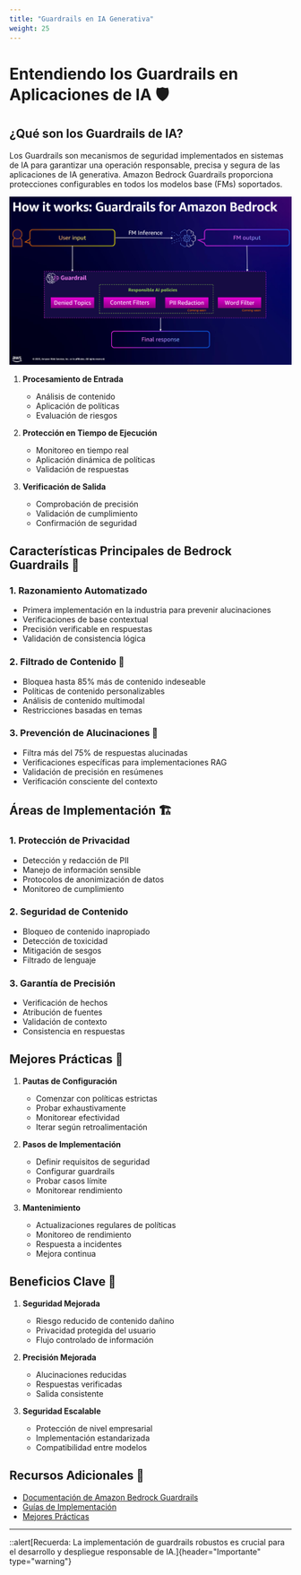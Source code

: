 ```yaml
---
title: "Guardrails en IA Generativa"
weight: 25
---
```


# Entendiendo los Guardrails en Aplicaciones de IA 🛡️

## ¿Qué son los Guardrails de IA?

Los Guardrails son mecanismos de seguridad implementados en sistemas de IA para garantizar una operación responsable, precisa y segura de las aplicaciones de IA generativa. Amazon Bedrock Guardrails proporciona protecciones configurables en todos los modelos base (FMs) soportados.

![Ejemplo de Guardrail - tomado de re:Invent 2023](/static/02-images/theory-guardrails-01.png)

1. **Procesamiento de Entrada**

   - Análisis de contenido
   - Aplicación de políticas
   - Evaluación de riesgos

2. **Protección en Tiempo de Ejecución**

   - Monitoreo en tiempo real
   - Aplicación dinámica de políticas
   - Validación de respuestas

3. **Verificación de Salida**
   - Comprobación de precisión
   - Validación de cumplimiento
   - Confirmación de seguridad

## Características Principales de Bedrock Guardrails 🔐

### 1. Razonamiento Automatizado

- Primera implementación en la industria para prevenir alucinaciones
- Verificaciones de base contextual
- Precisión verificable en respuestas
- Validación de consistencia lógica

### 2. Filtrado de Contenido 🚫

- Bloquea hasta 85% más de contenido indeseable
- Políticas de contenido personalizables
- Análisis de contenido multimodal
- Restricciones basadas en temas

### 3. Prevención de Alucinaciones 🎯

- Filtra más del 75% de respuestas alucinadas
- Verificaciones específicas para implementaciones RAG
- Validación de precisión en resúmenes
- Verificación consciente del contexto

## Áreas de Implementación 🏗️

### 1. Protección de Privacidad

- Detección y redacción de PII
- Manejo de información sensible
- Protocolos de anonimización de datos
- Monitoreo de cumplimiento

### 2. Seguridad de Contenido

- Bloqueo de contenido inapropiado
- Detección de toxicidad
- Mitigación de sesgos
- Filtrado de lenguaje

### 3. Garantía de Precisión

- Verificación de hechos
- Atribución de fuentes
- Validación de contexto
- Consistencia en respuestas

## Mejores Prácticas 📌

1. **Pautas de Configuración**

   - Comenzar con políticas estrictas
   - Probar exhaustivamente
   - Monitorear efectividad
   - Iterar según retroalimentación

2. **Pasos de Implementación**

   - Definir requisitos de seguridad
   - Configurar guardrails
   - Probar casos límite
   - Monitorear rendimiento

3. **Mantenimiento**
   - Actualizaciones regulares de políticas
   - Monitoreo de rendimiento
   - Respuesta a incidentes
   - Mejora continua

## Beneficios Clave 🌟

1. **Seguridad Mejorada**

   - Riesgo reducido de contenido dañino
   - Privacidad protegida del usuario
   - Flujo controlado de información

2. **Precisión Mejorada**

   - Alucinaciones reducidas
   - Respuestas verificadas
   - Salida consistente

3. **Seguridad Escalable**
   - Protección de nivel empresarial
   - Implementación estandarizada
   - Compatibilidad entre modelos

## Recursos Adicionales 🔗

- [Documentación de Amazon Bedrock Guardrails](https://aws.amazon.com/bedrock/guardrails/)
- [Guías de Implementación](https://docs.aws.amazon.com/bedrock/)
- [Mejores Prácticas](https://aws.amazon.com/bedrock/resources/)

---

::alert[Recuerda: La implementación de guardrails robustos es crucial para el desarrollo y despliegue responsable de IA.]{header="Importante" type="warning"}

